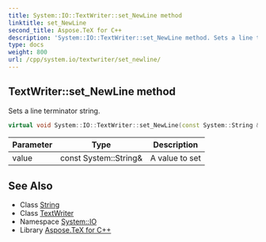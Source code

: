 ```yaml
---
title: System::IO::TextWriter::set_NewLine method
linktitle: set_NewLine
second_title: Aspose.TeX for C++
description: 'System::IO::TextWriter::set_NewLine method. Sets a line terminator string in C++.'
type: docs
weight: 800
url: /cpp/system.io/textwriter/set_newline/
---
```

## TextWriter::set_NewLine method


Sets a line terminator string.

```cpp
virtual void System::IO::TextWriter::set_NewLine(const System::String &value)
```


| Parameter | Type | Description |
| --- | --- | --- |
| value | const System::String\& | A value to set |

## See Also

* Class [String](../../../system/string/)
* Class [TextWriter](../)
* Namespace [System::IO](../../)
* Library [Aspose.TeX for C++](../../../)
